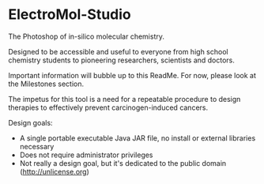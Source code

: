 ElectroMol-Studio
=================

The Photoshop of in-silico molecular chemistry.

Designed to be accessible and useful to everyone from high school chemistry students to pioneering researchers, scientists and doctors.

Important information will bubble up to this ReadMe. For now, please look at the Milestones section.

The impetus for this tool is a need for a repeatable procedure to design therapies to effectively prevent carcinogen-induced cancers.

Design goals:

* A single portable executable Java JAR file, no install or external libraries necessary
* Does not require administrator privileges
* Not really a design goal, but it's dedicated to the public domain (http://unlicense.org)
